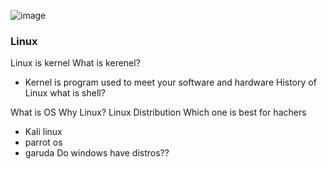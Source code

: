 ![image](https://github.com/Mistire/GTSTv1/assets/96515111/38e73afa-d9e3-42ad-b81c-746ad3dccacf)

### Linux
Linux is kernel
What is kerenel?
- Kernel is program used to meet your software and hardware
History of Linux
what is shell?

What is OS
Why Linux?
Linux Distribution
Which one is best for hachers
- Kali linux
- parrot os
- garuda
Do windows have distros??
